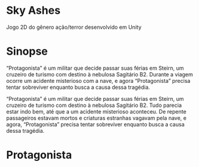 # Sky Ashes

Jogo 2D do gênero ação/terror desenvolvido em Unity

# Sinopse

“Protagonista” é um militar que decide passar suas férias em Steirn, um cruzeiro de turismo com destino à nebulosa Sagitário B2. Durante a viagem ocorre um acidente misterioso com a nave, e agora “Protagonista” precisa tentar sobreviver enquanto busca a causa dessa tragédia.

“Protagonista” é um militar que decide passar suas férias em Steirn, um cruzeiro de turismo com destino à nebulosa Sagitário B2. Tudo parecia estar indo bem, até que a um acidente misterioso aconteceu. De repente passageiros estavam mortos e criaturas estranhas vagavam pela nave, e agora, “Protagonista” precisa tentar sobreviver enquanto busca a causa dessa tragédia.

# Protagonista
